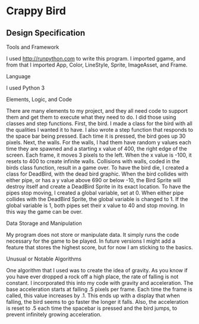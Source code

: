 # Crappy Bird

## Design Specification

Tools and Framework

I used http://runpython.com to write this program. I imported ggame, and from that I imported App, Color, LineStyle, Sprite, ImageAsset, and Frame.

Language

I used Python 3

Elements, Logic, and Code

There are many elements to my project, and they all need code to support them and get them to execute what they need to do. I did those using classes and step functions. First, the bird. I made a class for the bird with all the qualities I wanted it to have. I also wrote a step function that responds to the space bar being pressed. Each time it is pressed, the bird goes up 30 pixels. Next, the walls. For the walls, I had them have random y values each time they are spawned and a starting x value of 400, the right edge of the screen. Each frame, it moves 3 pixels to the left. When the x value is -100, it resets to 400 to create infinite walls. Collisions with walls, coded in the birds class function, result in a game over. To have the bird die, I created a class for DeadBird, with the dead bird graphic. When the bird collides with either pipe, or has a y value above 690 or below -10, the Bird Sprite will destroy itself and create a DeadBird Sprite in its exact location. To have the pipes stop moving, I created a global variable, set at 0. When either pipe collides with the DeadBird Sprite, the global variable is changed to 1. If the global variable is 1, both pipes set their x value to 40 and stop moving. In this way the game can be over.

Data Storage and Manipulation

My program does not store or manipulate data. It simply runs the code necessary for the game to be played. In future versions I might add a feature that stores the highest score, but for now I am sticking to the basics.

Unusual or Notable Algorithms

One algorithm that I used was to create the idea of gravity. As you know if you have ever dropped a rock off a high place, the rate of falling is not constant. I incorporated this into my code with gravity and acceleration. The base acceleration starts at falling .5 pixels per frame. Each time the frame is called, this value increases by .1. This ends up with a display that when falling, the bird seems to go faster the longer it falls. Also, the acceleration is reset to .5 each time the spacebar is pressed and the bird jumps, to prevent infinitely growing acceleration.

